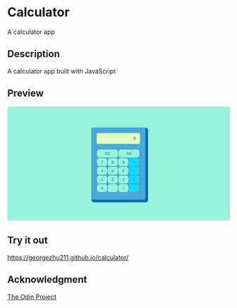 # Calculator

A calculator app

## Description

A calculator app built with JavaScript

## Preview

![preview](preview.png)

## Try it out

https://georgezhu211.github.io/calculator/

## Acknowledgment

[The Odin Project](https://www.theodinproject.com/)
